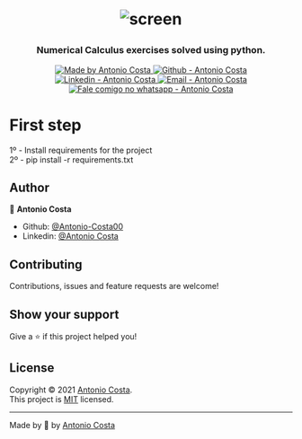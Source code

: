 <h1 align="center">
  
  ![screen](https://user-images.githubusercontent.com/87380701/135878545-4cc08722-c733-4f3e-9057-874d66244c13.png)
</h1>

<h3 align="center" >
  Numerical Calculus exercises solved using python.
</h3>

<p align="center">

  <a href="https://github.com/Antonio-Costa00" target="_blank">
    <img alt="Made by Antonio Costa" src="https://img.shields.io/badge/made%20by-Antonio_Costa-informational">
  </a>
  <a href="https://github.com/Antonio-Costa00" target="_blank" >
    <img alt="Github - Antonio Costa" src="https://img.shields.io/badge/Github--%23F8952D?style=social&logo=github">
  </a>
  <a href="https://www.linkedin.com/in/antonio-costa-099ab0182/" target="_blank" >
    <img alt="Linkedin - Antonio Costa" src="https://img.shields.io/badge/Linkedin--%23F8952D?style=social&logo=linkedin">
  </a>
  <a href="mailto:juninhomathoni99@gmail.com" target="_blank" >
    <img alt="Email - Antonio Costa" src="https://img.shields.io/badge/Email--%23F8952D?style=social&logo=gmail">
  </a>
  <a href="https://api.whatsapp.com/send?phone=5519992685736"
        target="_blank" >
    <img alt="Fale comigo no whatsapp - Antonio Costa" src="https://img.shields.io/badge/Whatsapp--%23F8952D?style=social&logo=whatsapp">
  </a>

</p>

# First step

1º - Install requirements for the project<br/>
2º - pip install -r requirements.txt<br/>

## Author

👤 **Antonio Costa**

* Github: [@Antonio-Costa00](https://github.com/Antonio-Costa00)
* Linkedin: [@Antonio Costa](https://www.linkedin.com/in/antonio-costa-099ab0182/)

## Contributing

Contributions, issues and feature requests are welcome!

## Show your support

Give a ⭐️ if this project helped you!

## License

Copyright © 2021 [Antonio Costa](https://github.com/Antonio-Costa00).<br />
This project is [MIT](https://github.com/ArthurPedroit/pv-agf-frontend/blob/master/LICENSE) licensed.

---

Made by :blue_heart: by [Antonio Costa](https://github.com/Antonio-Costa00)
